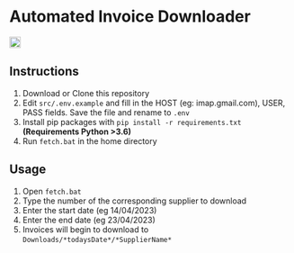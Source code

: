 # Automated Invoice Downloader

<a href="https://github.com/liamstrang/Download-Invoices/actions/workflows/test.yaml">
  <img src="https://github.com/liamstrang/Download-Invoices/actions/workflows/test.yaml/badge.svg" alt="Workflow status badge" height="20">
</a>

## Instructions

1. Download or Clone this repository
2. Edit `src/.env.example` and fill in the HOST (eg: imap.gmail.com), USER, PASS fields. Save the file and rename to `.env`
3. Install pip packages with `pip install -r requirements.txt` **(Requirements Python >3.6)**
4. Run `fetch.bat` in the home directory

## Usage

1. Open `fetch.bat`
2. Type the number of the corresponding supplier to download
3. Enter the start date (eg 14/04/2023)
4. Enter the end date (eg 23/04/2023)
5. Invoices will begin to download to `Downloads/*todaysDate*/*SupplierName*`
